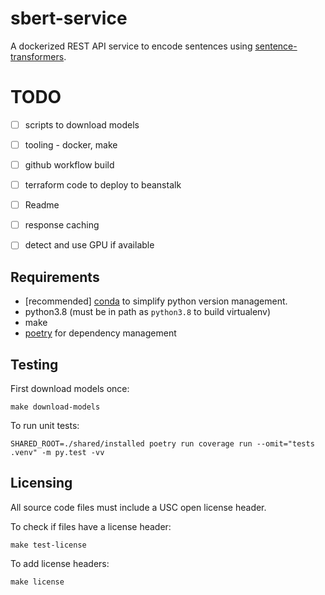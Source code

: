 # sbert-service

A dockerized REST API service to encode sentences using [sentence-transformers](https://pypi.org/project/sentence-transformers/).

# TODO

 - [ ] scripts to download models
 - [ ] tooling - docker, make
 - [ ] github workflow build
 - [ ] terraform code to deploy to beanstalk
 - [ ] Readme
 - [ ] response caching
 - [ ] detect and use GPU if available
 

## Requirements

- [recommended] [conda](https://www.anaconda.com/) to simplify python version management. 
- python3.8 (must be in path as `python3.8` to build virtualenv)
- make
- [poetry](https://python-poetry.org/docs/) for dependency management

## Testing

First download models once:

```
make download-models
```

To run unit tests:
```
SHARED_ROOT=./shared/installed poetry run coverage run --omit="tests .venv" -m py.test -vv
```



## Licensing

All source code files must include a USC open license header.

To check if files have a license header:

```
make test-license
```

To add license headers:

```
make license
```
